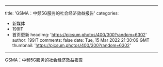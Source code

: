 
---
title: 'GSMA：中频5G服务的社会经济效益报告'
categories: 
 - 新媒体
 - 199IT
 - 首页更新
headimg: 'https://picsum.photos/400/300?random=6302'
author: 199IT
comments: false
date: Tue, 15 Mar 2022 21:30:09 GMT
thumbnail: 'https://picsum.photos/400/300?random=6302'
---

<div>   
GSMA：中频5G服务的社会经济效益报告  
</div>
            